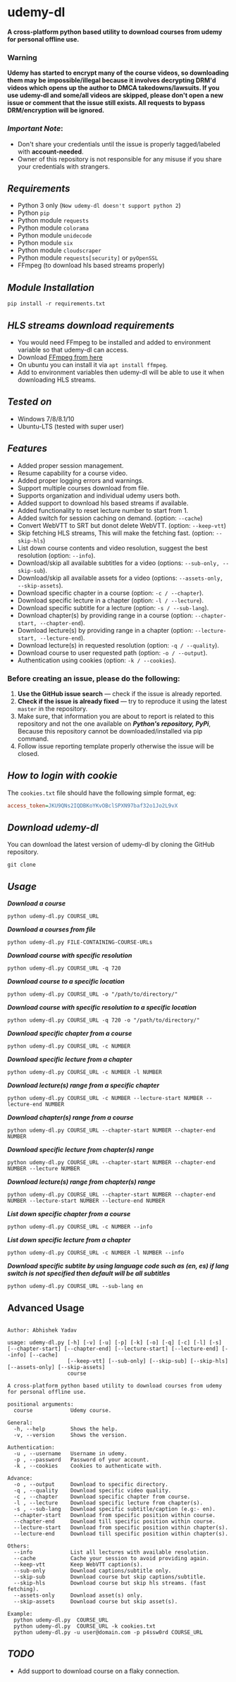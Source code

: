 
# udemy-dl
**A cross-platform python based utility to download courses from udemy for personal offline use.**


### Warning

**Udemy has started to encrypt many of the course videos, so downloading them may be impossible/illegal because it involves decrypting DRM'd videos which opens up the author to DMCA takedowns/lawsuits.  If you use udemy-dl and some/all videos are skipped, please don't open a new issue or comment that the issue still exists.  All requests to bypass DRM/encryption will be ignored.**




### ***Important Note***:
 - Don't share your credentials until the issue is properly tagged/labeled with **account-needed**.
 - Owner of this repository is not responsible for any misuse if you share your credentials with strangers.

## ***Requirements***

- Python 3 only (`Now udemy-dl doesn't support python 2`)
- Python `pip`
- Python module `requests`
- Python module `colorama`
- Python module `unidecode`
- Python module `six`
- Python module `cloudscraper`
- Python module `requests[security]` or `pyOpenSSL`
- FFmpeg (to download hls based streams properly)

## ***Module Installation***

    pip install -r requirements.txt

## ***HLS streams download requirements***
- You would need FFmpeg to be installed and added to environment variable so that udemy-dl can access.
- Download [FFmpeg from here](https://ffmpeg.org/download.html)
- On ubuntu you can install it via `apt install ffmpeg`.
- Add to environment variables then udemy-dl will be able to use it when downloading HLS streams.
  
## ***Tested on***

- Windows 7/8/8.1/10
- Ubuntu-LTS (tested with super user)

## ***Features***
- Added proper session management.
- Resume capability for a course video.
- Added proper logging errors and warnings.
- Support multiple courses download from file.
- Supports organization and individual udemy users both.
- Added support to download hls based streams if available.
- Added functionality to reset lecture number to start from 1.
- Added switch for session caching on demand. (option: `--cache`)
- Convert WebVTT to SRT but donot delete WebVTT. (option: `--keep-vtt`)
- Skip fetching HLS streams, This will make the fetching fast. (option: `--skip-hls`)
- List down course contents and video resolution, suggest the best resolution (option: `--info`).
- Download/skip all available subtitles for a video (options: `--sub-only, --skip-sub`).
- Download/skip all available assets for a video (options: `--assets-only, --skip-assets`).
- Download specific chapter in a course (option: `-c / --chapter`).
- Download specific lecture in a chapter (option: `-l / --lecture`).
- Download specific subtitle for a lecture (option: `-s / --sub-lang`).
- Download chapter(s) by providing range in a course (option: `--chapter-start, --chapter-end`).
- Download lecture(s) by providing range in a chapter (option: `--lecture-start, --lecture-end`).
- Download lecture(s) in requested resolution (option: `-q / --quality`).
- Download course to user requested path (option: `-o / --output`).
- Authentication using cookies (option: `-k / --cookies`).

### Before creating an issue, please do the following:

 1. **Use the GitHub issue search** &mdash; check if the issue is already reported.
 2. **Check if the issue is already fixed** &mdash; try to reproduce it using the latest `master` in the repository.
 3. Make sure, that information you are about to report is related to this repository 
   and not the one available on ***Python's repository, PyPi***, Because this repository cannot be downloaded/installed via pip command.
 4. Follow issue reporting template properly otherwise the issue will be closed.


## ***How to login with cookie***

The `cookies.txt` file should have the following simple format, eg:

```ini
access_token=JKU9QNs2IQDBKoYKvOBclSPXN97baf32o1Jo2L9vX
```



 
## ***Download udemy-dl***

You can download the latest version of udemy-dl by cloning the GitHub repository.

    git clone 

## ***Usage***

***Download a course***

    python udemy-dl.py COURSE_URL

***Download a courses from file***

    python udemy-dl.py FILE-CONTAINING-COURSE-URLs
  
***Download course with specific resolution***

    python udemy-dl.py COURSE_URL -q 720
  
***Download course to a specific location***

    python udemy-dl.py COURSE_URL -o "/path/to/directory/"
  
***Download course with specific resolution to a specific location***

    python udemy-dl.py COURSE_URL -q 720 -o "/path/to/directory/"

***Download specific chapter from a course***

    python udemy-dl.py COURSE_URL -c NUMBER

***Download specific lecture from a chapter***

    python udemy-dl.py COURSE_URL -c NUMBER -l NUMBER

***Download lecture(s) range from a specific chapter***

    python udemy-dl.py COURSE_URL -c NUMBER --lecture-start NUMBER --lecture-end NUMBER

***Download chapter(s) range from a course***

    python udemy-dl.py COURSE_URL --chapter-start NUMBER --chapter-end NUMBER

***Download specific lecture from chapter(s) range***

    python udemy-dl.py COURSE_URL --chapter-start NUMBER --chapter-end NUMBER --lecture NUMBER

***Download lecture(s) range from chapter(s) range***

    python udemy-dl.py COURSE_URL --chapter-start NUMBER --chapter-end NUMBER --lecture-start NUMBER --lecture-end NUMBER

***List down specific chapter from a course***

    python udemy-dl.py COURSE_URL -c NUMBER --info

***List down specific lecture from a chapter***

    python udemy-dl.py COURSE_URL -c NUMBER -l NUMBER --info

***Download specific subtite by using language code such as (en, es) if lang switch is not specified then default will be all subtitles***

    python udemy-dl.py COURSE_URL --sub-lang en


## **Advanced Usage**

<pre><code>
Author: Abhishek Yadav

usage: udemy-dl.py [-h] [-v] [-u] [-p] [-k] [-o] [-q] [-c] [-l] [-s] [--chapter-start] [--chapter-end] [--lecture-start] [--lecture-end] [--info] [--cache]
                   [--keep-vtt] [--sub-only] [--skip-sub] [--skip-hls] [--assets-only] [--skip-assets]
                   course

A cross-platform python based utility to download courses from udemy for personal offline use.

positional arguments:
  course            Udemy course.

General:
  -h, --help        Shows the help.
  -v, --version     Shows the version.

Authentication:
  -u , --username   Username in udemy.
  -p , --password   Password of your account.
  -k , --cookies    Cookies to authenticate with.

Advance:
  -o , --output     Download to specific directory.
  -q , --quality    Download specific video quality.
  -c , --chapter    Download specific chapter from course.
  -l , --lecture    Download specific lecture from chapter(s).
  -s , --sub-lang   Download specific subtitle/caption (e.g:- en).
  --chapter-start   Download from specific position within course.
  --chapter-end     Download till specific position within course.
  --lecture-start   Download from specific position within chapter(s).
  --lecture-end     Download till specific position within chapter(s).

Others:
  --info            List all lectures with available resolution.
  --cache           Cache your session to avoid providing again.
  --keep-vtt        Keep WebVTT caption(s).
  --sub-only        Download captions/subtitle only.
  --skip-sub        Download course but skip captions/subtitle.
  --skip-hls        Download course but skip hls streams. (fast fetching).
  --assets-only     Download asset(s) only.
  --skip-assets     Download course but skip asset(s).

Example:
  python udemy-dl.py  COURSE_URL
  python udemy-dl.py  COURSE_URL -k cookies.txt
  python udemy-dl.py -u user@domain.com -p p4ssw0rd COURSE_URL
</code></pre>



## ***TODO***
 - Add support to download course on a flaky connection.
